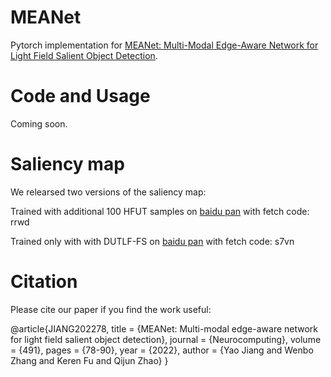 # MEANet

Pytorch implementation for [MEANet:  Multi-Modal Edge-Aware Network for Light Field Salient Object Detection](https://www.sciencedirect.com/science/article/pii/S0925231222003502).


# Code and Usage
Coming soon.



# Saliency map
We relearsed two versions of the saliency map: 

Trained with additional 100 HFUT samples on [baidu pan](https://pan.baidu.com/s/1VLCMMR9Rk1yrb6lrLvQ3xQ?pwd=rrwd) with fetch code: rrwd

Trained only with with DUTLF-FS on [baidu pan](https://pan.baidu.com/s/1luKlhBIXL0HdqxwbZZkgqg?pwd=s7vn) with fetch code: s7vn


# Citation
Please cite our paper if you find the work useful: 

@article{JIANG202278,
title = {MEANet: Multi-modal edge-aware network for light field salient object detection},
journal = {Neurocomputing},
volume = {491},
pages = {78-90},
year = {2022},
author = {Yao Jiang and Wenbo Zhang and Keren Fu and Qijun Zhao}
}
